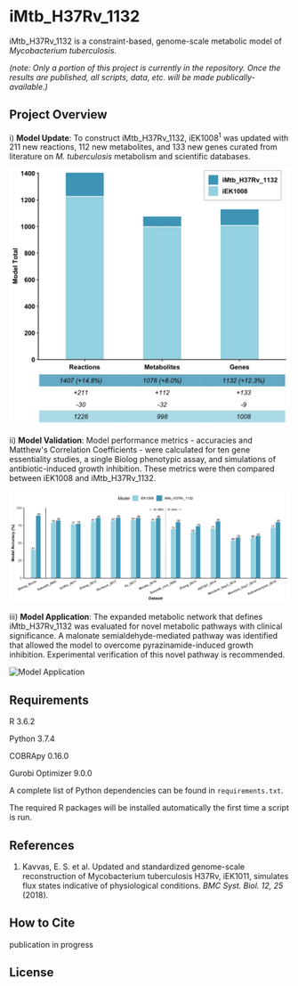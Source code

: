 # iMtb_H37Rv_1132
iMtb_H37Rv_1132 is a constraint-based, genome-scale metabolic model of *Mycobacterium tuberculosis*.

*(note: Only a portion of this project is currently in the repository. Once the results are published, all scripts, data, etc. will be made publically-available.)*

## Project Overview
i) **Model Update**: To construct iMtb_H37Rv_1132, iEK1008<sup>1</sup> was updated with 211 new reactions, 112 new metabolites, and 133 new genes curated from literature on *M. tuberculosis* metabolism and scientific databases.

![Model Update](figures/1_base_model_totals.jpg)

ii) **Model Validation**: Model performance metrics - accuracies and Matthew's Correlation Coefficients - were calculated for ten gene essentiality studies, a single Biolog phenotypic assay, and simulations of antibiotic-induced growth inhibition. These metrics were then compared between iEK1008 and iMtb_H37Rv_1132.

![Model Validation](figures/3_essentiality_and_biolog_acc_mcc.jpg)

iii) **Model Application**: The expanded metabolic network that defines iMtb_H37Rv_1132 was evaluated for novel metabolic pathways with clinical significance. A malonate semialdehyde-mediated pathway was identified that allowed the model to overcome pyrazinamide-induced growth inhibition. Experimental verification of this novel pathway is recommended. 

![Model Application](figures/6_proposed_update_to_CoA_synthesis_pathway.png)

## Requirements 
R 3.6.2

Python 3.7.4

COBRApy 0.16.0

Gurobi Optimizer 9.0.0

A complete list of Python dependencies can be found in ```requirements.txt```.

The required R packages will be installed automatically the first time a script is run.

## References
1. Kavvas, E. S. et al. Updated and standardized genome-scale reconstruction of Mycobacterium tuberculosis H37Rv, iEK1011, simulates flux states indicative of physiological conditions. *BMC Syst. Biol. 12, 25* (2018).

## How to Cite
publication in progress

## License 
